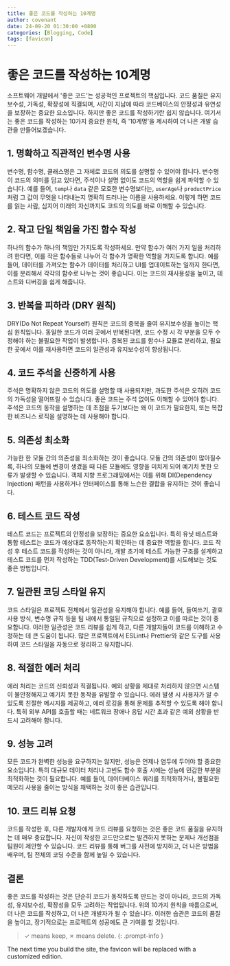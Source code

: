 ```yaml
---
title: 좋은 코드를 작성하는 10계명
author: covenant
date: 24-09-20 01:30:00 +0800
categories: [Blogging, Code]
tags: [favicon]
---
```


# 좋은 코드를 작성하는 10계명

소프트웨어 개발에서 '좋은 코드'는 성공적인 프로젝트의 핵심입니다. 코드 품질은 유지 보수성, 가독성, 확장성에 직결되며, 시간이 지남에 따라 코드베이스의 안정성과 유연성을 보장하는 중요한 요소입니다. 하지만 좋은 코드를 작성하기란 쉽지 않습니다. 여기서는 좋은 코드를 작성하는 10가지 중요한 원칙, 즉 '10계명'을 제시하여 더 나은 개발 습관을 만들어보겠습니다.

## 1. 명확하고 직관적인 변수명 사용
변수명, 함수명, 클래스명은 그 자체로 코드의 의도를 설명할 수 있어야 합니다. 변수명이 코드의 의미를 담고 있다면, 주석이나 설명 없이도 코드의 역할을 쉽게 파악할 수 있습니다. 예를 들어, `temp`나 `data` 같은 모호한 변수명보다는, `userAge`나 `productPrice`처럼 그 값이 무엇을 나타내는지 명확히 드러나는 이름을 사용하세요. 이렇게 하면 코드를 읽는 사람, 심지어 미래의 자신까지도 코드의 의도를 바로 이해할 수 있습니다.

## 2. 작고 단일 책임을 가진 함수 작성
하나의 함수가 하나의 책임만 가지도록 작성하세요. 만약 함수가 여러 가지 일을 처리하려 한다면, 이를 작은 함수들로 나누어 각 함수가 명확한 역할을 가지도록 합니다. 예를 들어, 데이터를 가져오는 함수가 데이터를 처리하고 UI를 업데이트하는 일까지 한다면, 이를 분리해서 각각의 함수로 나누는 것이 좋습니다. 이는 코드의 재사용성을 높이고, 테스트와 디버깅을 쉽게 해줍니다.

## 3. 반복을 피하라 (DRY 원칙)
DRY(Do Not Repeat Yourself) 원칙은 코드의 중복을 줄여 유지보수성을 높이는 핵심 원칙입니다. 동일한 코드가 여러 곳에서 반복된다면, 코드 수정 시 각 부분을 모두 수정해야 하는 불필요한 작업이 발생합니다. 중복된 코드를 함수나 모듈로 분리하고, 필요한 곳에서 이를 재사용하면 코드의 일관성과 유지보수성이 향상됩니다.

## 4. 코드 주석을 신중하게 사용
주석은 명확하지 않은 코드의 의도를 설명할 때 사용되지만, 과도한 주석은 오히려 코드의 가독성을 떨어뜨릴 수 있습니다. 좋은 코드는 주석 없이도 이해할 수 있어야 합니다. 주석은 코드의 동작을 설명하는 데 초점을 두기보다는 왜 이 코드가 필요한지, 또는 복잡한 비즈니스 로직을 설명하는 데 사용해야 합니다.

## 5. 의존성 최소화
가능한 한 모듈 간의 의존성을 최소화하는 것이 좋습니다. 모듈 간의 의존성이 많아질수록, 하나의 모듈에 변경이 생겼을 때 다른 모듈에도 영향을 미치게 되어 예기치 못한 오류가 발생할 수 있습니다. 객체 지향 프로그래밍에서는 이를 위해 DI(Dependency Injection) 패턴을 사용하거나 인터페이스를 통해 느슨한 결합을 유지하는 것이 좋습니다.

## 6. 테스트 코드 작성
테스트 코드는 프로젝트의 안정성을 보장하는 중요한 요소입니다. 특히 유닛 테스트와 통합 테스트는 코드가 예상대로 동작하는지 확인하는 데 중요한 역할을 합니다. 코드 작성 후 테스트 코드를 작성하는 것이 아니라, 개발 초기에 테스트 가능한 구조를 설계하고 테스트 코드를 먼저 작성하는 TDD(Test-Driven Development)를 시도해보는 것도 좋은 방법입니다.

## 7. 일관된 코딩 스타일 유지
코드 스타일은 프로젝트 전체에서 일관성을 유지해야 합니다. 예를 들어, 들여쓰기, 괄호 사용 방식, 변수명 규칙 등을 팀 내에서 통일된 규칙으로 설정하고 이를 따르는 것이 중요합니다. 이러한 일관성은 코드 리뷰를 쉽게 하고, 다른 개발자들이 코드를 이해하고 수정하는 데 큰 도움이 됩니다. 많은 프로젝트에서 ESLint나 Prettier와 같은 도구를 사용하여 코드 스타일을 자동으로 정리하고 유지합니다.

## 8. 적절한 에러 처리
에러 처리는 코드의 신뢰성과 직결됩니다. 예외 상황을 제대로 처리하지 않으면 시스템이 불안정해지고 예기치 못한 동작을 유발할 수 있습니다. 에러 발생 시 사용자가 알 수 있도록 친절한 메시지를 제공하고, 에러 로깅을 통해 문제를 추적할 수 있도록 해야 합니다. 특히 외부 API를 호출할 때는 네트워크 장애나 응답 시간 초과 같은 예외 상황을 반드시 고려해야 합니다.

## 9. 성능 고려
모든 코드가 완벽한 성능을 요구하지는 않지만, 성능은 언제나 염두에 두어야 할 중요한 요소입니다. 특히 대규모 데이터 처리나 고빈도 함수 호출 시에는 성능에 민감한 부분을 최적화하는 것이 필요합니다. 예를 들어, 데이터베이스 쿼리를 최적화하거나, 불필요한 메모리 사용을 줄이는 방식을 채택하는 것이 좋은 습관입니다.

## 10. 코드 리뷰 요청
코드를 작성한 후, 다른 개발자에게 코드 리뷰를 요청하는 것은 좋은 코드 품질을 유지하는 데 매우 중요합니다. 자신이 작성한 코드만으로는 발견하지 못하는 문제나 개선점을 팀원이 제안할 수 있습니다. 코드 리뷰를 통해 버그를 사전에 방지하고, 더 나은 방법을 배우며, 팀 전체의 코딩 수준을 함께 높일 수 있습니다.

## 결론
좋은 코드를 작성하는 것은 단순히 코드가 동작하도록 만드는 것이 아니라, 코드의 가독성, 유지보수성, 확장성을 모두 고려하는 작업입니다. 위의 10가지 원칙을 따름으로써, 더 나은 코드를 작성하고, 더 나은 개발자가 될 수 있습니다. 이러한 습관은 코드의 품질을 높이고, 장기적으로는 프로젝트의 성공에도 큰 기여를 할 것입니다.

<!-- markdownlint-disable-next-line -->
>  ✓ means keep, ✗ means delete.
{: .prompt-info }

The next time you build the site, the favicon will be replaced with a customized edition.

